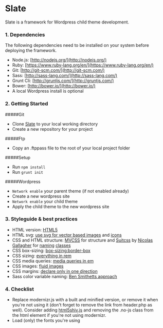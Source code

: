 Slate
=====

Slate is a framework for Wordpress child theme development.

### 1. Dependencies

The following dependencies need to be installed on your system before deploying the framework.

* Node.js: [http://nodejs.org/](http://nodejs.org/)
* Ruby: [https://www.ruby-lang.org/en/](https://www.ruby-lang.org/en/)
* Git: [http://git-scm.com/](http://git-scm.com/)
* Sass: [http://sass-lang.com/](http://sass-lang.com/)
* Grunt Cli: [http://gruntjs.com/](http://gruntjs.com/)
* Bower: [http://bower.io/](http://bower.io/)
* A local Wordpress install is optional

### 2. Getting Started

#####Git

* Clone [Slate](https://github.com/Kah0ona/slate) to your local working directory
* Create a new repository for your project

#####Ftp

* Copy an .ftppass file to the root of your local project folder

#####Setup

* Run `npm install`
* Run `grunt init`

#####Wordpress

* `Network enable` your parent theme (if not enabled already)
* Create a new wordpress site
* `Network enable` your child theme
* Apply the child theme to the new wordpress site

### 3. Styleguide & best practices

* HTML version: [HTML5](https://developer.mozilla.org/en-US/docs/Web/Guide/HTML/HTML5/HTML5_element_list)
* HTML svg: [use svg for vector based images](http://css-tricks.com/using-svg/) and [icons](http://css-tricks.com/svg-sprites-use-better-icon-fonts/)
* CSS and HTML structure: [MVCSS](http://mvcss.github.io/) for structure and [Suitcss](https://github.com/suitcss) by [Nicolas Gallagher](https://github.com/necolas/idiomatic-css) for [naming](https://github.com/suitcss/suit/blob/master/doc/naming-conventions.md) [classes](http://nicolasgallagher.com/about-html-semantics-front-end-architecture/)
* CSS box-sizing: [box-sizing:border-box](http://www.paulirish.com/2012/box-sizing-border-box-ftw/)
* CSS sizing: [everything in rem](http://mvcss.github.io/core/helpers/)
* CSS media queries: [media queries in em](http://blog.cloudfour.com/the-ems-have-it-proportional-media-queries-ftw/)
* CSS images: [fluid images](http://alistapart.com/article/fluid-images)
* CSS margins: [declare only in one direction](http://csswizardry.com/2012/06/single-direction-margin-declarations/)
* Sass color variable naming: [Ben Smithetts approach](http://bensmithett.com/stop-using-so-many-sass-variables/)

### 4. Checklist

* Replace modernizr.js with a built and minified version, or remove it when you're not using it (don't forget to remove the link from header.php as well). Consider adding [html5shiv.js](https://code.google.com/p/html5shiv/) and removing the .no-js class from the html element if you're not using modernizr.
* Load (only) the fonts you're using
